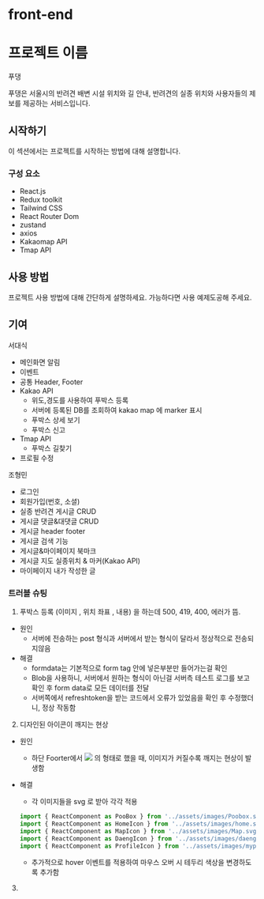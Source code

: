 # front-end
# 프로젝트 이름

푸댕

푸댕은 서울시의 반려견 배변 시설 위치와 길 안내, 반려견의 실종 위치와 사용자들의 제보를 제공하는 서비스입니다. 

## 시작하기

이 섹션에서는 프로젝트를 시작하는 방법에 대해 설명합니다.

### 구성 요소

* React.js
* Redux toolkit
* Tailwind CSS
* React Router Dom
* zustand
* axios
* Kakaomap API
* Tmap API

## 사용 방법

프로젝트 사용 방법에 대해 간단하게 설명하세요. 가능하다면 사용 예제도공해 주세요.

## 기여

서대식
- 메인화면 알림
- 이벤트
- 공통 Header, Footer
- Kakao API
  - 위도,경도를 사용하여 푸박스 등록
   - 서버에 등록된 DB를 조회하여 kakao map 에 marker 표시
  - 푸박스 상세 보기
  - 푸박스 신고
- Tmap API
  - 푸박스 길찾기
- 프로필 수정

조형민
- 로그인
- 회원가입(번호, 소셜)
- 실종 반려견 게시글 CRUD
- 게시글 댓글&대댓글 CRUD
- 게시글 header footer
- 게시글 검색 기능
- 게시글&마이페이지 북마크
- 게시글 지도 실종위치 & 마커(Kakao API)
- 마이페이지 내가 작성한 글

### 트러블 슈팅
1. 푸박스 등록 (이미지 , 위치 좌표 , 내용) 을 하는데 500, 419, 400, 에러가 뜸. 
- 원인
    - 서버에 전송하는 post 형식과 서버에서 받는 형식이 달라서 정상적으로 전송되지않음
- 해결
    - formdata는 기본적으로 form tag 안에 넣은부분만 들어가는걸 확인
    - Blob을 사용하니, 서버에서 원하는 형식이 아닌걸 서버측 테스트 로그를 보고 확인 후 form data로 모든 데이터를 전달
    - 서버쪽에서 refreshtoken을 받는 코드에서 오류가 있었음을 확인 후 수정했더니, 정상 작동함
2.  디자인된 아이콘이 깨지는 현상
- 원인
    - 하단 Foorter에서 <img src=’image.png’ /> 의 형태로 했을 때, 이미지가 커질수록 깨지는 현상이 발생함
- 해결
    - 각 이미지들을 svg 로 받아 각각 적용
    
    ```jsx
    import { ReactComponent as PooBox } from '../assets/images/Poobox.svg';
    import { ReactComponent as HomeIcon } from '../assets/images/home.svg';
    import { ReactComponent as MapIcon } from '../assets/images/Map.svg';
    import { ReactComponent as DaengIcon } from '../assets/images/daengfinder.svg';
    import { ReactComponent as ProfileIcon } from '../assets/images/myprofile.svg';
    ```
    
    - 추가적으로 hover 이벤트를 적용하여 마우스 오버 시 테두리 색상을 변경하도록 추가함
3.
